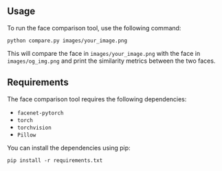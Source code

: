 ## Usage

To run the face comparison tool, use the following command:


```
python compare.py images/your_image.png
```

This will compare the face in `images/your_image.png` with the face in `images/og_img.png` and print the similarity metrics between the two faces.

## Requirements

The face comparison tool requires the following dependencies:

- `facenet-pytorch`
- `torch`
- `torchvision`
- `Pillow`

You can install the dependencies using pip:

```
pip install -r requirements.txt
```


